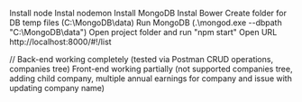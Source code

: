 Install node
Instal nodemon
Install MongoDB
Instal Bower
Create folder for DB temp files (C:\MongoDB\data)
Run MongoDB (.\mongod.exe --dbpath "C:\MongoDB\data")
Open project folder and run "npm start"
Open URL http://localhost:8000/#!/list

//
Back-end working completely  (tested via Postman CRUD operations, companies tree)
Front-end working partially (not supported companies tree, adding child company, multiple annual earnings for company and issue with updating company name)